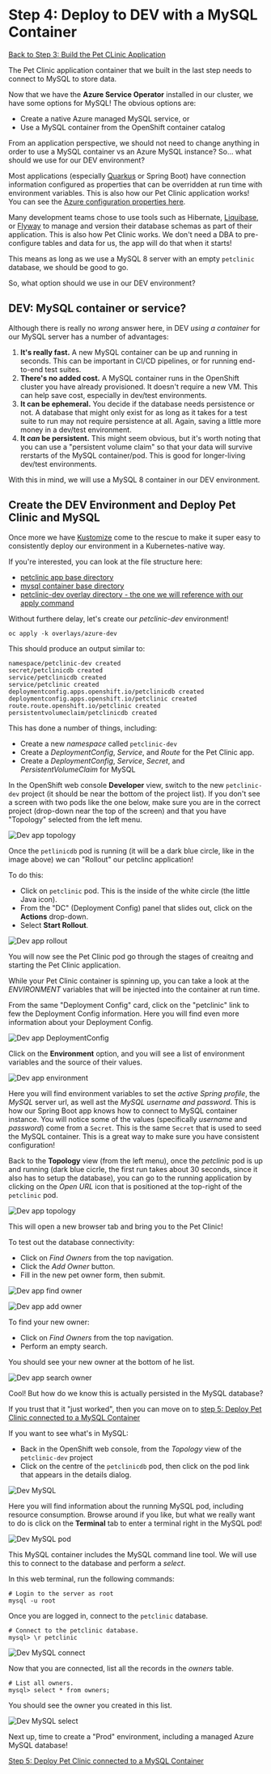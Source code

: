 # Step 4: Deploy to DEV with a MySQL Container

[Back to Step 3: Build the Pet CLinic Application](03-build-app.md)

The Pet Clinic application container that we built in the last step needs to connect to MySQL to store data.

Now that we have the **Azure Service Operator** installed in our cluster, we have some options for MySQL!  The obvious options are:
* Create a native Azure managed MySQL service, or
* Use a MySQL container from the OpenShift container catalog

From an application perspective, we should not need to change anything in order to use a MySQL container vs an Azure MySQL instance? So... what should we use for our DEV environment?

Most applications (especially [Quarkus](https://quarkus.io/) or Spring Boot) have connection information configured as properties that can be overridden at run time with environment variables.  This is also how our Pet Clinic application works!  You can see the [Azure configuration properties here](https://github.com/pittar/spring-petclinic/blob/master/src/main/resources/application-azure.properties).

Many development teams chose to use tools such as Hibernate, [Liquibase](https://www.liquibase.org/), or [Flyway](https://flywaydb.org/) to manage and version their database schemas as part of their application.  This is also how Pet Clinic works.  We don't need a DBA to pre-configure tables and data for us, the app will do that when it starts!

This means as long as we use a MySQL 8 server with an empty `petclinic` database, we should be good to go.

So, what option should we use in our DEV environment?

##  DEV: MySQL container or service?

Although there is really no *wrong* answer here, in DEV *using a container* for our MySQL server has a number of advantages:

1. **It's really fast.**  A new MySQL container can be up and running in seconds.  This can be important in CI/CD pipelines, or for running end-to-end test suites.
2. **There's no added cost.** A MySQL container runs in the OpenShift cluster you have already provisioned.  It doesn't require a new VM.  This can help save cost, especially in dev/test environments.
3. **It can be ephemeral.** You decide if the database needs persistence or not.  A database that might only exist for as long as it takes for a test suite to run may not require persistence at all. Again, saving a little more money in a dev/test environment.
4. **It *can* be persistent.** This might seem obvious, but it's worth noting that you can use a "persistent volume claim" so that your data will survive rerstarts of the MySQL container/pod.  This is good for longer-living dev/test environments.

With this in mind, we will use a MySQL 8 container in our DEV environment.

## Create the DEV Environment and Deploy Pet Clinic and MySQL

Once more we have [Kustomize](https://github.com/kubernetes-sigs/kustomize) come to the rescue to make it super easy to consistently deploy our environment in a Kubernetes-native way.

If you're interested, you can look at the file structure here:
* [petclinic app base directory](https://github.com/demo-thursday/azure-service-operator/tree/master/base/petclinic)
* [mysql container base directory](https://github.com/demo-thursday/azure-service-operator/tree/master/base/mysql-container)
* [petclinic-dev overlay directory - the one we will reference with our apply command](https://github.com/demo-thursday/azure-service-operator/tree/master/overlays/azure-dev)

Without furthere delay, let's create our *petclinic-dev* environment!

```
oc apply -k overlays/azure-dev
```

This should produce an output similar to:

```
namespace/petclinic-dev created
secret/petclinicdb created
service/petclinicdb created
service/petclinic created
deploymentconfig.apps.openshift.io/petclinicdb created
deploymentconfig.apps.openshift.io/petclinic created
route.route.openshift.io/petclinic created
persistentvolumeclaim/petclinicdb created
```

This has done a number of things, including:
* Create a new *namespace* called `petclinic-dev`
* Create a *DeploymentConfig*, *Service*, and *Route* for the Pet Clinic app.
* Create a *DeploymentConfig*, *Service*, *Secret*, and *PersistentVolumeClaim* for MySQL

In the OpenShift web console **Developer** view, switch to the new `petclinic-dev` project (it should be near the bottom of the project list).  If you don't see a screen with two pods like the one below, make sure you are in the correct project (drop-down near the top of the screen) and that you have "Topology" selected from the left menu.

![Dev app topology](images/dev-app-pre-rollout.png "Dev app topology")

Once the `petlinicdb` pod is running (it will be a dark blue circle, like in the image above) we can "Rollout" our petclinc application!

To do this:

* Click on `petclinic` pod.  This is the inside of the white circle (the little Java icon).
* From the "DC" (Deployment Config) panel that slides out, click on the **Actions** drop-down.
* Select **Start Rollout**.

![Dev app rollout](images/dev-app-rollout.png "Dev app rollout")

You will now see the Pet Clinic pod go through the stages of creaitng and starting the Pet Clinic application.

While your Pet Clinic container is spinning up, you can take a look at the *ENVIRONMENT* variables that will be injected into the container at run time.

From the same "Deployment Config" card, click on the "petclinic" link to few the Deployment Config information.  Here you will find even more information about your Deployment Config.

![Dev app DeploymentConfig](images/dev-app-dc.png "Dev app DeploymentConfig")

Click on the **Environment** option, and you will see a list of environment variables and the source of their values.

![Dev app environment](images/dev-environment.png "Dev app environment")

Here you will find environment variables to set the *active Spring profile*, the *MySQL* server url, as well ast the *MySQL username and password*.  This is how our Spring Boot app knows how to connect to MySQL container instance.  You will notice some of the values (specifically *username* and *password*) come from a `Secret`.  This is the same `Secret` that is used to seed the MySQL container.  This is a great way to make sure you have consistent configuration!

Back to the **Topology** view (from the left menu), once the *petclinic* pod is up and running (dark blue cicrle, the first run takes about 30 seconds, since it also has to setup the database), you can go to the running application by clicking on the *Open URL* icon that is positioned at the top-right of the `petclinic` pod.

![Dev app topology](images/dev-app-topology.png "Dev app topology")

This will open a new browser tab and bring you to the Pet Clinic!

To test out the database connectivity:
* Click on *Find Owners* from the top navigation.
* Click the *Add Owner* button.
* Fill in the new pet owner form, then submit.

![Dev app find owner](images/dev-app-find-owner.png "Dev app find owner")

![Dev app add owner](images/dev-app-find-add.png "Dev app add owner")

To find your new owner:
* Click on *Find Owners* from the top navigation.
* Perform an empty search.

You should see your new owner at the bottom of he list.

![Dev app search owner](images/dev-app-search.png "Dev app search owner")

Cool!  But how do we know this is actually persisted in the MySQL database?

If you trust that it "just worked", then you can move on to [step 5: Deploy Pet Clinic connected to a MySQL Container](04-deploy-dev.md)

If you want to see what's in MySQL:

* Back in the OpenShift web console, from the *Topology* view of the `petclinic-dev` project
* Click on the centre of the `petclinicdb` pod, then click on the pod link that appears in the details dialog.

![Dev MySQL](images/dev-mysql-dc.png "Dev MySQL")

Here you will find information about the running MySQL pod, including resource consumption.  Browse around if you like, but what we really want to do is click on the **Terminal** tab to enter a terminal right in the MySQL pod!

![Dev MySQL pod](images/dev-mysql-pod.png "Dev MySQL pod")

This MySQL container includes the MySQL command line tool.  We will use this to connect to the database and perform a *select*.

In this web terminal, run the following commands:

```
# Login to the server as root
mysql -u root
```

Once you are logged in, connect to the `petclinic` database.

```
# Connect to the petclinic database.
mysql> \r petclinic
```

![Dev MySQL connect](images/dev-mysql-connect.png "Dev MySQL connect")

Now that you are connected, list all the records in the *owners* table.

```
# List all owners.
mysql> select * from owners;
```

You should see the owner you created in this list.

![Dev MySQL select](images/dev-mysql-select.png "Dev MySQL select")

Next up, time to create a "Prod" environment, including a managed Azure MySQL database!

[Step 5: Deploy Pet Clinic connected to a MySQL Container](05-deploy-prod.md)